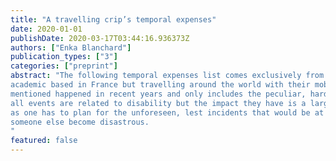 ```yaml
---
title: "A travelling crip’s temporal expenses"
date: 2020-01-01
publishDate: 2020-03-17T03:44:16.936373Z
authors: ["Enka Blanchard"]
publication_types: ["3"]
categories: ["preprint"]
abstract: "The following temporal expenses list comes exclusively from the author's experience as a crip
academic based in France but travelling around the world with their mobility scooter. Everything
mentioned happened in recent years and only includes the peculiar, hard-to-plan-for events. Not
all events are related to disability but the impact they have is a large part of traveling as a crip,
as one has to plan for the unforeseen, lest incidents that would be at best anecdote-worthy for
someone else become disastrous.
"
featured: false
---
```


